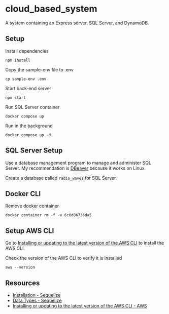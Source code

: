 # cloud_based_system

A system containing an Express server, SQL Server, and DynamoDB.

## Setup

Install dependencies
```
npm install
```

Copy the sample-env file to .env
```
cp sample-env .env
```

Start back-end server
```
npm start
```

Run SQL Server container
```
docker compose up
```

Run in the background
```
docker compose up -d
```

## SQL Server Setup

Use a database management program to manage and administer SQL Server.
My recommendation is [DBeaver](https://dbeaver.io/) because it works on Linux.

Create a database called `radio_waves` for SQL Server.

## Docker CLI

Remove docker container
```
docker container rm -f -v 6c0d86736da5
```

## Setup AWS CLI
Go to [Installing or updating to the latest version of the AWS CLI](https://docs.aws.amazon.com/cli/latest/userguide/getting-started-install.html) to install the AWS CLI.

Check the version of the AWS CLI to verify it is installed
```
aws --version
```

## Resources
- [Installation - Sequelize](https://sequelize.org/docs/v6/getting-started/)
- [Data Types - Sequelize](https://sequelize.org/docs/v7/models/data-types/)
- [Installing or updating to the latest version of the AWS CLI - AWS](https://docs.aws.amazon.com/cli/latest/userguide/getting-started-install.html)
